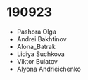 # 190923
- Pashora Olga
- Andrei Bakhtinov
- Alona_Batrak
- Lidiya Suchkova
- Viktor Bulatov
- Alyona Andrieichenko
